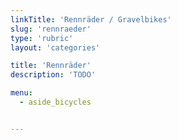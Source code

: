 ```yaml
---
linkTitle: 'Rennräder / Gravelbikes'
slug: 'rennraeder'
type: 'rubric'
layout: 'categories'

title: 'Rennräder'
description: 'TODO'

menu:
  - aside_bicycles


---
```

